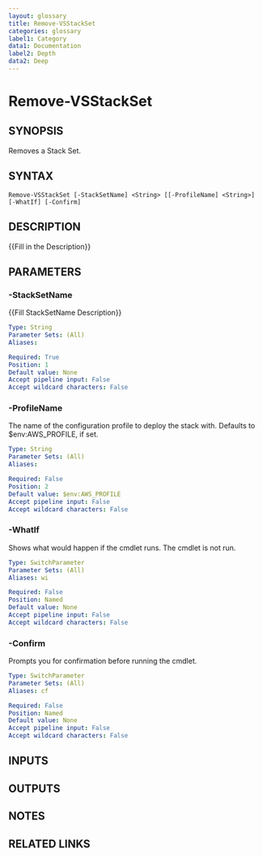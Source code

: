 ```yaml
---
layout: glossary
title: Remove-VSStackSet
categories: glossary
label1: Category
data1: Documentation
label2: Depth
data2: Deep
---
```


# Remove-VSStackSet

## SYNOPSIS
Removes a Stack Set.

## SYNTAX

```
Remove-VSStackSet [-StackSetName] <String> [[-ProfileName] <String>] [-WhatIf] [-Confirm]
```

## DESCRIPTION
{{Fill in the Description}}

## PARAMETERS

### -StackSetName
{{Fill StackSetName Description}}

```yaml
Type: String
Parameter Sets: (All)
Aliases: 

Required: True
Position: 1
Default value: None
Accept pipeline input: False
Accept wildcard characters: False
```

### -ProfileName
The name of the configuration profile to deploy the stack with.
Defaults to $env:AWS_PROFILE, if set.

```yaml
Type: String
Parameter Sets: (All)
Aliases: 

Required: False
Position: 2
Default value: $env:AWS_PROFILE
Accept pipeline input: False
Accept wildcard characters: False
```

### -WhatIf
Shows what would happen if the cmdlet runs.
The cmdlet is not run.

```yaml
Type: SwitchParameter
Parameter Sets: (All)
Aliases: wi

Required: False
Position: Named
Default value: None
Accept pipeline input: False
Accept wildcard characters: False
```

### -Confirm
Prompts you for confirmation before running the cmdlet.

```yaml
Type: SwitchParameter
Parameter Sets: (All)
Aliases: cf

Required: False
Position: Named
Default value: None
Accept pipeline input: False
Accept wildcard characters: False
```

## INPUTS

## OUTPUTS

## NOTES

## RELATED LINKS

